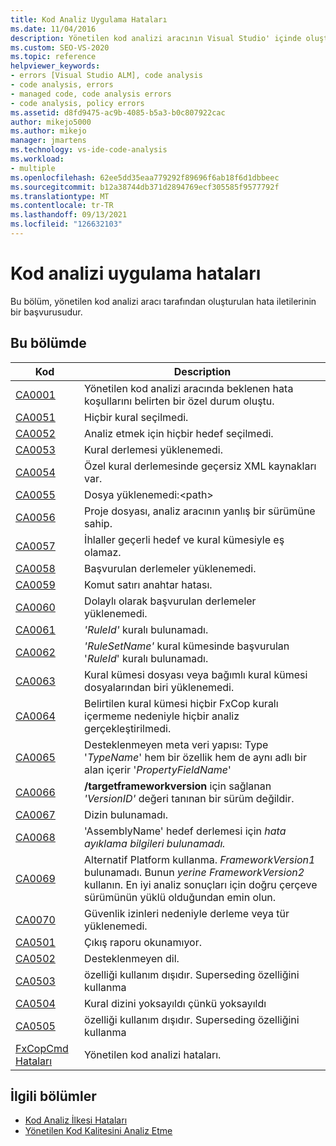 ```yaml
---
title: Kod Analiz Uygulama Hataları
ms.date: 11/04/2016
description: Yönetilen kod analizi aracının Visual Studio' içinde oluşturulan hata iletileri hakkında bilgi Visual Studio. Hata kodlarını ve karşılık gelen açıklamaları görüntüleme.
ms.custom: SEO-VS-2020
ms.topic: reference
helpviewer_keywords:
- errors [Visual Studio ALM], code analysis
- code analysis, errors
- managed code, code analysis errors
- code analysis, policy errors
ms.assetid: d8fd9475-ac9b-4085-b5a3-b0c807922cac
author: mikejo5000
ms.author: mikejo
manager: jmartens
ms.technology: vs-ide-code-analysis
ms.workload:
- multiple
ms.openlocfilehash: 62ee5dd35eaa779292f89696f6ab18f6d1dbbeec
ms.sourcegitcommit: b12a38744db371d2894769ecf305585f9577792f
ms.translationtype: MT
ms.contentlocale: tr-TR
ms.lasthandoff: 09/13/2021
ms.locfileid: "126632103"
---
```

# <a name="code-analysis-application-errors"></a>Kod analizi uygulama hataları

Bu bölüm, yönetilen kod analizi aracı tarafından oluşturulan hata iletilerinin bir başvurusudur.

## <a name="in-this-section"></a>Bu bölümde

|Kod|Description|
|-|-|
|[CA0001](ca0001.md)|Yönetilen kod analizi aracında beklenen hata koşullarını belirten bir özel durum oluştu.|
|[CA0051](ca0051.md)|Hiçbir kural seçilmedi.|
|[CA0052](ca0052.md)|Analiz etmek için hiçbir hedef seçilmedi.|
|[CA0053](ca0053.md)|Kural derlemesi yüklenemedi.|
|[CA0054](ca0054.md)|Özel kural derlemesinde geçersiz XML kaynakları var.|
|[CA0055](ca0055.md)|Dosya yüklenemedi:\<path>|
|[CA0056](ca0056.md)|Proje dosyası, analiz aracının yanlış bir sürümüne sahip.|
|[CA0057](ca0057.md)|İhlaller geçerli hedef ve kural kümesiyle eş olamaz.|
|[CA0058](ca0058.md)|Başvurulan derlemeler yüklenemedi.|
|[CA0059](ca0059.md)|Komut satırı anahtar hatası.|
|[CA0060](ca0060.md)|Dolaylı olarak başvurulan derlemeler yüklenemedi.|
|[CA0061](ca0061.md)|*'RuleId'* kuralı bulunamadı.|
|[CA0062](ca0062.md)|*'RuleSetName'* kural kümesinde başvurulan '*RuleId*' kuralı bulunamadı.|
|[CA0063](ca0063.md)|Kural kümesi dosyası veya bağımlı kural kümesi dosyalarından biri yüklenemedi.|
|[CA0064](ca0064.md)|Belirtilen kural kümesi hiçbir FxCop kuralı içermeme nedeniyle hiçbir analiz gerçekleştirilmedi.|
|[CA0065](ca0065.md)|Desteklenmeyen meta veri yapısı: Type '*TypeName*' hem bir özellik hem de aynı adlı bir alan içerir '*PropertyFieldName*'|
|[CA0066](ca0066.md)|**/targetframeworkversion** için sağlanan *'VersionID'* değeri tanınan bir sürüm değildir.|
|[CA0067](ca0067.md)|Dizin bulunamadı.|
|[CA0068](ca0068.md)|'AssemblyName' hedef derlemesi için *hata ayıklama bilgileri bulunamadı.*|
|[CA0069](ca0069.md)|Alternatif Platform kullanma. *FrameworkVersion1* bulunamadı. Bunun *yerine FrameworkVersion2* kullanın. En iyi analiz sonuçları için doğru çerçeve sürümünün yüklü olduğundan emin olun.|
|[CA0070](ca0070.md)|Güvenlik izinleri nedeniyle derleme veya tür yüklenemedi.|
|[CA0501](ca0501.md)|Çıkış raporu okunamıyor.|
|[CA0502](ca0502.md)|Desteklenmeyen dil.|
|[CA0503](ca0503.md)|özelliği kullanım dışıdır. Superseding özelliğini kullanma|
|[CA0504](ca0504.md)|Kural dizini yoksayıldı çünkü yoksayıldı|
|[CA0505](ca0505.md)|özelliği kullanım dışıdır. Superseding özelliğini kullanma|
|[FxCopCmd Hataları](fxcopcmd-errors.md)|Yönetilen kod analizi hataları.|

## <a name="related-sections"></a>İlgili bölümler

- [Kod Analiz İlkesi Hataları](../code-quality/code-analysis-policy-errors.md)
- [Yönetilen Kod Kalitesini Analiz Etme](../code-quality/code-analysis-for-managed-code-overview.md)
